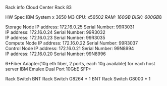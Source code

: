 Rack info
Cloud Center Rack 83

HW Spec
IBM System x 3650 M3
CPU: x5650*2
RAM: 160GB
DISK: 600GB*8

Storage Node
IP address:	172.16.0.25
Serial Number: 99R3031     
IP address:	172.16.0.24
Serial Number: 99R3032     
IP address:	172.16.0.23
Serial Number: 99R3035     
Compute Node
IP address:	172.16.0.22
Serial Number: 99R3037     
Control Node
IP address:	172.16.0.21
Serial Number: 99N8994     
IP address:	172.16.0.20
Serial Number: 99N8996     


6*Fiber Adapter(10g eth fiber, 2 ports, each 10g available) for each host server
IBM Emulex Dual Port 10GbE SFP+

Rack Switch
BNT Rack Switch G8264 * 1
BNT Rack Switch G8000 * 1
